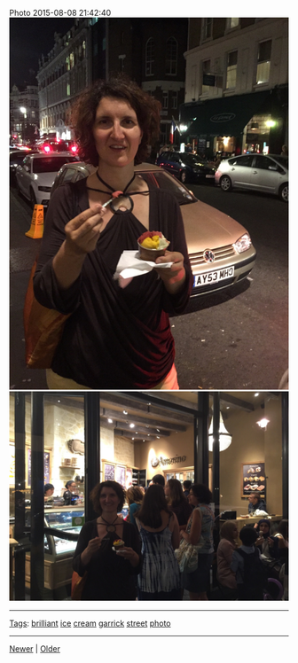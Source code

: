<!--
title: Photo 2015-08-08 21
date: 2020-06-28T14:49:39.913Z
tags: brilliant, ice, cream, garrick, street, photo
-->




Photo 2015-08-08 21:42:40
![](126202669317-0.jpg)
![](126202669317-1.jpg)

<!--BOTTOM-POST-NAVIGATION-->
---

[Tags](tags.md): [brilliant](tag-brilliant.md) [ice](tag-ice.md) [cream](tag-cream.md) [garrick](tag-garrick.md) [street](tag-street.md) [photo](tag-photo.md)

---

[Newer](126202652533.md) | [Older](126261105797.md)